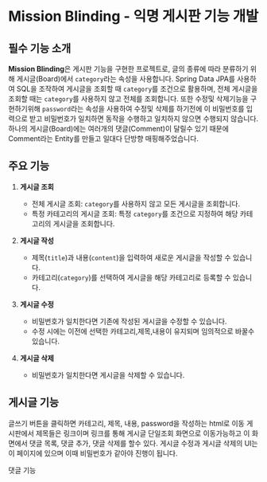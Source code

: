 # Mission Blinding - 익명 게시판 기능 개발

## 필수 기능 소개

**Mission Blinding**은 게시판 기능을 구현한 프로젝트로, 글의 종류에 따라 분류하기 위해 게시글(Board)에서 `category`라는 속성을 사용합니다.
Spring Data JPA를 사용하여 SQL을 조작하여 게시글을 조회할 때 `category`를 조건으로 활용하며, 전체 게시글을 조회할 때는 `category`를 사용하지 않고 전체를 조회합니다.
또한 수정및 삭제기능을 구현하기위해 `password`라는 속성을 사용하여 수정및 삭제를 하기전에 이 비밀번호를 입력으로 받고 비밀번호가 일치하면 동작을 수행하고 일치하지 않으면 수행되지 않습니다.
하나의 게시글(Board)에는 여러개의 댓글(Comment)이 달릴수 있기 때문에 Comment라는 Entity를 만들고 일대다 단방향 매핑해주었습니다.

## 주요 기능

1. **게시글 조회**
   - 전체 게시글 조회: `category`를 사용하지 않고 모든 게시글을 조회합니다.
   - 특정 카테고리의 게시글 조회: 특정 `category`를 조건으로 지정하여 해당 카테고리의 게시글을 조회합니다.

2. **게시글 작성**
   - 제목(`title`)과 내용(`content`)을 입력하여 새로운 게시글을 작성할 수 있습니다.
   - 카테고리(`category`)를 선택하여 게시글을 해당 카테고리로 등록할 수 있습니다.

3. **게시글 수정**
   - 비밀번호가 일치한다면 기존에 작성된 게시글을 수정할 수 있습니다.
   - 수정 시에는 이전에 선택한 카테고리,제목,내용이 유지되며 임의적으로 바꿀수 있습니다.

4. **게시글 삭제**
   - 비밀번호가 일치한다면 게시글을 삭제할 수 있습니다.


## 게시글 기능

글쓰기 버튼을 클릭하면 카테고리, 제목, 내용, password을 작성하는 html로 이동
게시판에서 제목들은 링크이며 링크를 통해 게시글 단일조회 화면으로 이동가능하고
이 화면에서 댓글 목록, 댓글 추가, 댓글 삭제를 할수 있다.
게시글 수정과 게시글 삭제의 UI는 이 페이지에 있으며 이때 비밀번호가 같아야 진행이 됩니다.

댓글 기능

